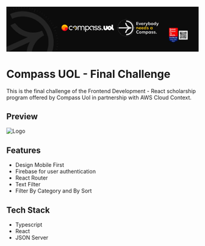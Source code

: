 ![Logo](/src/assets/compass%20uol%20header.jpeg)

# Compass UOL - Final Challenge

This is the final challenge of the Frontend Development - React scholarship program offered by Compass Uol in partnership with AWS Cloud Context.

## Preview

![Logo](/src/assets/read-me-img.png)

## Features

- Design Mobile First
- Firebase for user authentication
- React Router
- Text Filter
- Filter By Category and By Sort

## Tech Stack

- Typescript
- React
- JSON Server
